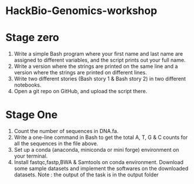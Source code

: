 # HackBio-Genomics-workshop
# Stage zero
1) Write a simple Bash program where your first name and last name are assigned to different variables,  and the script prints out your full name.
2) Write a version where the strings are printed on the same line and a version where the strings are printed on different lines.
3) Write two different stories (Bash story 1 & Bash story 2) in two different notebooks.
4) Open a git repo on GitHub, and upload the script there.
# Stage One
1) Count the number of sequences in DNA.fa.
2) Write a one-line command in Bash to get the total A, T, G & C counts for all the sequences in the file above.
3) Set up a conda (anaconda, miniconda or mini forge) environment on your terminal.
4) Install fastqc,fastp,BWA & Samtools on conda environment. Download some sample datasets and implement the softwares on the downloaded datasets. Note : the output of the task  is in the output folder
